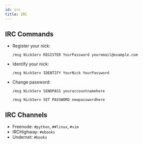 ```yaml
---
id: irc
title: IRC
---
```


## IRC Commands
- Register your nick:

  `/msg NickServ REGISTER YourPassword youremail@example.com`

- Identify your nick:

  `/msg NickServ IDENTIFY YourNick YourPassword`

- Change password:

  `/msg NickServ SENDPASS youraccountnamehere`

  `/msg NickServ SET PASSWORD newpasswordhere`

## IRC Channels

- Freenode: `#python`, `##linux`, `#vim`
- IRCHighway: `#ebooks`
- Undernet: `#books`
